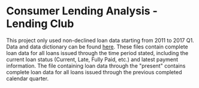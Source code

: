 # Consumer Lending Analysis - Lending Club

This project only used non-declined loan data starting from 2011 to 2017 Q1. Data and data dictionary can be found [here](https://www.lendingclub.com/info/download-data.action). These files contain complete loan data for all loans issued through the time period stated, including the current loan status (Current, Late, Fully Paid, etc.) and latest payment information. The file containing loan data through the "present" contains complete loan data for all loans issued through the previous completed calendar quarter.
